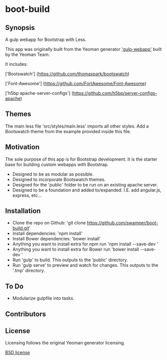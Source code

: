 # boot-build

## Synopsis

A gulp webapp for Bootstrap with Less.

This app was originally built from the Yeoman generator ['gulp-webapp'](https://github.com/yeoman/generator-gulp-webapp) built by the Yeoman Team.

It includes:

['Bootswatch'] (https://github.com/thomaspark/bootswatch)

['Font-Awesome'] (https://github.com/FortAwesome/Font-Awesome)

['h5bp apache-server-configs'] (https://github.com/h5bp/server-configs-apache)

## Themes

The main less file 'src/styles/main.less' imports all other styles. Add a Bootswatch theme from the example provided inside this file.

## Motivation

The sole purpose of this app is for Bootstrap development. It is the starter base for building custom webapps with Bootstrap.

- Designed to be as modular as possible.
- Designed to incorporate Bootswatch themes.
- Designed for the 'public' folder to be run on an existing apache server.
- Designed to be a foundation and added to/expanded. I.E. add angular.js, express, etc...

## Installation

- Clone the repo on Github: 'git clone https://github.com/swamper/boot-build.git'
- Install dependencies: 'npm install'
- Install Bower dependencies: 'bower install'
- Anything you want to install extra for npm run 'npm install --save-dev <package>'
- Anything you want to install extra for Bower run 'bower install --save-dev <package>'
- Run 'gulp' to build. This outputs to the 'public' directory.
- Run 'gulp serve' to preview and watch for changes. This outputs to the '.tmp' directory.

## To Do

- Modularize gulpfile into tasks.

## Contributors

## License

Licensing follows the original Yeoman generator licensing.

[BSD license](http://opensource.org/licenses/bsd-license.php)

